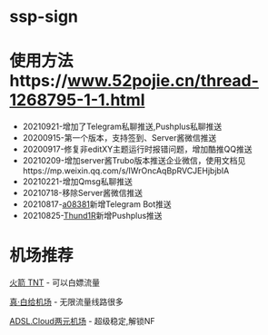 # ssp-sign

# 使用方法https://www.52pojie.cn/thread-1268795-1-1.html
- 20210921-增加了Telegram私聊推送,Pushplus私聊推送
- 20200915-第一个版本，支持签到、Server酱微信推送
- 20200917-修复非editXY主题运行时报错问题，增加酷推QQ推送
- 20210209-增加server酱Trubo版本推送企业微信，使用文档见https://mp.weixin.qq.com/s/IWrOncAqBpRVCJEHjbjbIA
- 20210221-增加Qmsg私聊推送
- 20210718-移除Server酱微信推送
- 20210817-[a08381](https://github.com/a08381)新增Telegram Bot推送
- 20210825-[Thund1R](https://github.com/Thund1R)新增Pushplus推送

# 机场推荐
[火箭 TNT](https://koozk.com/auth/register?code=7zKd) - 可以白嫖流量  

[真·白给机场](https://portal.getfree.cloud/user) - 无限流量线路很多

[ADSL.Cloud两元机场](https://portal.adsl.cloud/auth/register?code=TZIx) - 超级稳定,解锁NF
